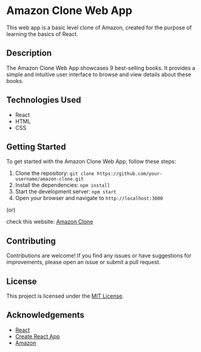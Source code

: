# Amazon Clone Web App

This web app is a basic level clone of Amazon, created for the purpose of learning the basics of React.

## Description

The Amazon Clone Web App showcases 9 best-selling books. It provides a simple and intuitive user interface to browse and view details about these books.

## Technologies Used

- React
- HTML
- CSS

## Getting Started

To get started with the Amazon Clone Web App, follow these steps:

1. Clone the repository: `git clone https://github.com/your-username/amazon-clone.git`
2. Install the dependencies: `npm install`
3. Start the development server: `npm start`
4. Open your browser and navigate to `http://localhost:3000`

(or)

check this website: [Amazon Clone](https://jovial-conkies-880e69.netlify.app/)

## Contributing

Contributions are welcome! If you find any issues or have suggestions for improvements, please open an issue or submit a pull request.

## License

This project is licensed under the [MIT License](LICENSE).

## Acknowledgements

- [React](https://reactjs.org/)
- [Create React App](https://create-react-app.dev/)
- [Amazon](https://www.amazon.com/)